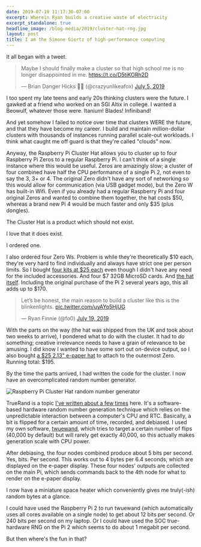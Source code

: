 ```yaml
---
date: 2019-07-19 11:17:30-07:00
excerpt: Wherein Ryan builds a creative waste of electricity
excerpt_standalone: true
headline_image: /blog-media/2019/cluster-hat-rng.jpg
layout: post
title: I am the Simone Giertz of high-performance computing
---
```

It all began with a tweet.

<blockquote class="twitter-tweet" data-cards="hidden" data-lang="en"><p lang="en" dir="ltr">Maybe I should finally make a cluster so that high school me is no longer disappointed in me. <a href="https://t.co/D5tiKORh2D">https://t.co/D5tiKORh2D</a></p>&mdash; Brian Danger Hicks 🏴‍☠️ (@crazyunlikeafox) <a href="https://twitter.com/crazyunlikeafox/status/1147209037630574592?ref_src=twsrc%5Etfw">July 5, 2019</a></blockquote>
<script async src="https://platform.twitter.com/widgets.js" charset="utf-8"></script>

I too spent my late teens and early 20s thinking clusters were the future.  I gawked at a friend who worked on an SGI Altix in college.  I wanted a Beowulf, whatever those were.  Itanium!  Blades!  Infiniband!

And yet somehow I failed to notice over time that clusters WERE the future, and that they have become my career.  I build and maintain million-dollar clusters with thousands of instances running parallel scale-out workloads.  I think what caught me off guard is that they're called "clouds" now.

Anyway, the Raspberry Pi Cluster Hat allows you to cluster up to four Raspberry Pi Zeros to a regular Raspberry Pi.  I can't think of a single instance where this would be useful.  Zeros are amazingly slow; a cluster of four combined have half the CPU performance of a single Pi 2, not even to say the 3, 3+ or 4.  The original Zero didn't have any sort of networking so this would allow for communication (via USB gadget mode), but the Zero W has built-in Wifi.  Even if you already had a regular Raspberry Pi and four original Zeros and wanted to combine them together, the hat costs $50, whereas a brand new Pi 4 would be much faster and only $35 (plus dongles).

The Cluster Hat is a product which should not exist.

I love that it does exist.

I ordered one.

I also ordered four Zero Ws.  Problem is while they're theoretically $10 each, they're very hard to find individually and always have strict one per person limits.  So I bought [four kits at $25 each](https://www.amazon.com/gp/product/B0748MPQT4/) even though I didn't have any need for the included accessories.  And four $7 32GB MicroSD cards.  And [the hat itself](https://clusterhat.com/).  Including the original purchase of the Pi 2 several years ago, this all adds up to $170.

<blockquote class="twitter-tweet" data-lang="en"><p lang="en" dir="ltr">Let’s be honest, the main reason to build a cluster like this is the blinkenlights. <a href="https://t.co/uyAYo5HjUG">pic.twitter.com/uyAYo5HjUG</a></p>&mdash; Ryan Finnie (@fo0) <a href="https://twitter.com/fo0/status/1152050345167618048?ref_src=twsrc%5Etfw">July 19, 2019</a></blockquote>
<script async src="https://platform.twitter.com/widgets.js" charset="utf-8"></script>

With the parts on the way (the hat was shipped from the UK and took about two weeks to arrive), I pondered what to do with the cluster.  It had to *do* something; creative irrelevance needs to have a grain of relevance to be amusing.  I did know I wanted to have some sort out on-device output, so I also bought [a $25 2.13" e-paper hat](https://www.amazon.com/gp/product/B071S8HT76/) to attach to the outermost Zero.  Running total: $195.

By the time the parts arrived, I had written the code for the cluster.  I now have an overcomplicated random number generator.

<img src="{{ site.url }}{{ site.baseurl }}/blog-media/2019/cluster-hat-rng.jpg" alt="Raspberry Pi Cluster Hat random number generator" class="img-responsive img-rounded img-lg">

TrueRand is a topic [I've written about a few times](https://www.finnie.org/2012/08/14/twuewand-2-0-released/) here.  It's a software-based hardware random number generation technique which relies on the unpredictable interaction between a computer's CPU and RTC.  Basically, a bit is flipped for a certain amount of time, recorded, and debiased.  I used my own software, [twuewand](https://www.finnie.org/software/twuewand/), which tries to target a certain number of flips (40,000 by default) but will rarely get exactly 40,000, so this actually makes generation scale with CPU power.

After debiasing, the four nodes combined produce about 5 bits per second.  Yes, bits.  Per second.  This works out to 4 bytes per 6.4 seconds, which are displayed on the e-paper display.  These four nodes' outputs are collected on the main Pi, which sends commands back to the 4th node for what to render on the e-paper display.

I now have a miniature space heater which conveniently gives me truly(-ish) random bytes at a glance.

I could have used the Raspberry Pi 2 to run twuewand (which automatically uses all cores available on a single node) to get about 12 bits per second.  Or 240 bits per second on my laptop.  Or I could have used the SOC true-hardware RNG on the Pi 2 which seems to do about 1 megabit per second.

But then where's the fun in that?
